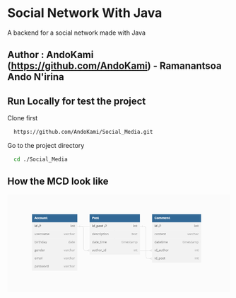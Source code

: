 # Social Network With Java

A backend for a social network made with Java

## Author : AndoKami (https://github.com/AndoKami) - Ramanantsoa Ando N'irina


## Run Locally for test the project 

Clone first

```bash
  https://github.com/AndoKami/Social_Media.git
```

Go to the project directory

```bash
  cd ./Social_Media
```

## How the MCD look like 
![MCD](./SocialNetwork-20230830T172653Z-001/SocialNetwork/src/main/resources/mcd/MCD.png)
